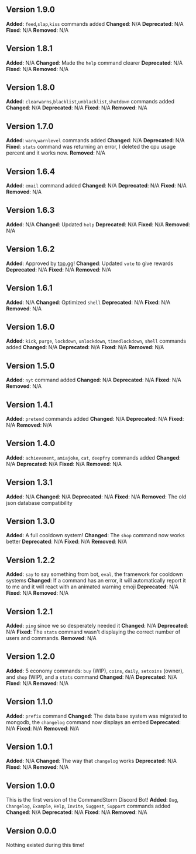 ## **Version 1.9.0**
**Added**: `feed`,`slap`,`kiss` commands added
**Changed**: N/A
**Deprecated**: N/A
**Fixed**: N/A
**Removed**: N/A
## **Version 1.8.1**
**Added**: N/A
**Changed**: Made the `help` command clearer
**Deprecated**: N/A
**Fixed**: N/A
**Removed**: N/A
## **Version 1.8.0**
**Added**: `clearwarns`,`blacklist`,`unblacklist`,`shutdown` commands added
**Changed**: N/A
**Deprecated**: N/A
**Fixed**: N/A
**Removed**: N/A
## **Version 1.7.0**
**Added**: `warn`,`warnlevel` commands added
**Changed**: N/A
**Deprecated**: N/A
**Fixed**: `stats` command was returning an error, I deleted the cpu usage percent and it works now.
**Removed**: N/A
## **Version 1.6.4**
**Added**: `email` command added
**Changed**: N/A
**Deprecated**: N/A
**Fixed**: N/A
**Removed**: N/A
## **Version 1.6.3**
**Added**: N/A
**Changed**: Updated `help`
**Deprecated**: N/A
**Fixed**: N/A
**Removed**: N/A
## **Version 1.6.2**
**Added**: Approved by [top.gg](https://top.gg)!
**Changed**: Updated `vote` to give rewards
**Deprecated**: N/A
**Fixed**: N/A
**Removed**: N/A
## **Version 1.6.1**
**Added**: N/A
**Changed**: Optimized `shell`
**Deprecated**: N/A
**Fixed**: N/A
**Removed**: N/A
## **Version 1.6.0**
**Added**: `kick`, `purge`, `lockdown`, `unlockdown`, `timedlockdown`, `shell` commands added
**Changed**: N/A
**Deprecated**: N/A
**Fixed**: N/A
**Removed**: N/A
## **Version 1.5.0**
**Added**: `nyt` command added
**Changed**: N/A
**Deprecated**: N/A
**Fixed**: N/A
**Removed**: N/A
## **Version 1.4.1**
**Added**: `pretend` commands added
**Changed**: N/A
**Deprecated**: N/A
**Fixed**: N/A
**Removed**: N/A
## **Version 1.4.0**
**Added**: `achievement`, `amiajoke`, `cat`, `deepfry` commands added
**Changed**: N/A
**Deprecated**: N/A
**Fixed**: N/A
**Removed**: N/A
## **Version 1.3.1**
**Added**: N/A
**Changed**: N/A
**Deprecated**: N/A
**Fixed**: N/A
**Removed**: The old json database compatibility
## **Version 1.3.0**
**Added**: A full cooldown system!
**Changed**: The `shop` command now works better
**Deprecated**: N/A
**Fixed**: N/A
**Removed**: N/A
## **Version 1.2.2**
**Added**: `say` to say something from bot, `eval`, the framework for cooldown systems
**Changed**: If a command has an error, it will automatically report it to me and it will react with an animated warning emoji
**Deprecated**: N/A
**Fixed**: N/A
**Removed**: N/A
## **Version 1.2.1**
**Added**: `ping` since we so desperately needed it
**Changed**: N/A
**Deprecated**: N/A
**Fixed**: The `stats` command wasn't displaying the correct number of users and commands.
**Removed**: N/A
## **Version 1.2.0**
**Added**: 5 economy commands: `buy` (WIP), `coins`, `daily`, `setcoins` (owner), and `shop` (WIP), and a `stats` command
**Changed**: N/A
**Deprecated**: N/A
**Fixed**: N/A
**Removed**: N/A
## **Version 1.1.0**
**Added**: `prefix` command
**Changed**: The data base system was migrated to mongodb, the `changelog` command now displays an embed
**Deprecated**: N/A
**Fixed**: N/A
**Removed**: N/A
## **Version 1.0.1**
**Added**: N/A
**Changed**: The way that `changelog` works
**Deprecated**: N/A
**Fixed**: N/A
**Removed**: N/A
## **Version 1.0.0**
This is the first version of the CommandStorm Discord Bot! 
**Added**:
`Bug`, `Changelog`, `Example`, `Help`, `Invite`, `Suggest`, `Support` commands added
**Changed**: N/A
**Deprecated**: N/A
**Fixed**: N/A
**Removed**: N/A
## **Version 0.0.0**
Nothing existed during this time!

